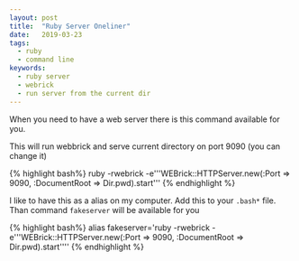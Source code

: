 ```yaml
---
layout: post
title:  "Ruby Server Oneliner"
date:   2019-03-23
tags:
  - ruby
  - command line
keywords:
  - ruby server
  - webrick
  - run server from the current dir
---
```

When you need to have a web server there is this command available for you.

This will run webbrick and serve current directory on port 9090 (you can change it)

{% highlight bash%}
ruby -rwebrick -e'\''WEBrick::HTTPServer.new(:Port => 9090, :DocumentRoot => Dir.pwd).start'\''
{% endhighlight %}
<!--more-->

I like to have this as a alias on my computer. Add this to your `.bash*` file. Than command `fakeserver` will be available for you

{% highlight bash%}
alias fakeserver='ruby -rwebrick -e'\''WEBrick::HTTPServer.new(:Port => 9090, :DocumentRoot => Dir.pwd).start'\'''
{% endhighlight %}
